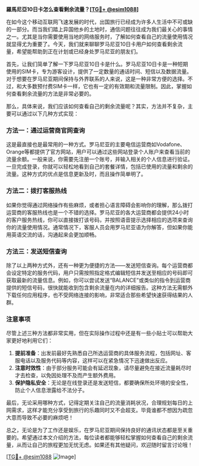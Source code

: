 **羅馬尼亞10日卡怎么查看剩余流量？[[TG💪+ @esim1088](https://t.me/s/esim1088)]**

在如今这个移动互联网飞速发展的时代，出国旅行已经成为许多人生活中不可或缺的一部分。而当我们踏上异国他乡的土地时，通信问题往往成为我们最关心的事情之一。尤其是当你需要使用当地的网络服务时，了解如何查看自己的流量使用情况就显得尤为重要了。今天，我们就来聊聊罗马尼亚10日卡用户如何查看剩余流量，希望能帮助到正在计划或已经身处罗马尼亚的朋友们。

首先，让我们简单了解一下罗马尼亚10日卡是什么。罗马尼亚10日卡是一种短期使用的SIM卡，专为游客设计，提供了一定数量的通话时间、短信以及数据流量。对于想要在罗马尼亚期间保持与外界联系的人来说，这是一种非常方便的选择。不过，和大多数预付费SIM卡一样，它也有一定的有效期和流量限制。因此，掌握如何查看剩余流量的方法是非常必要的。

那么，具体来说，我们应该如何查看自己的剩余流量呢？其实，方法并不复杂，主要可以通过以下几种方式实现：

### 方法一：通过运营商官网查询

这是最直接也是最常用的一种方式。罗马尼亚的主要电信运营商如Vodafone、Orange等都提供了官方网站，用户可以通过这些网站登录个人账户来查看当前的流量余额。一般来说，你需要先注册一个账号，并输入相关的个人信息进行验证。一旦完成登录，你就可以轻松地看到自己的套餐详情，包括已使用的流量和剩余的流量。这种方式的优点是信息更新及时，而且操作简单明了。

### 方法二：拨打客服热线

如果你觉得通过网络操作有些麻烦，或者担心语言障碍会影响你的理解，那么拨打运营商的客服热线也是一个不错的选择。罗马尼亚的各大运营商都会提供24小时的客户服务热线，你可以直接拨打该号码，并按照语音提示选择相应的选项来查询你的流量使用情况。通常情况下，客服人员会用罗马尼亚语为你解答，但如果你能用英语交流的话，沟通起来会更加顺畅。

### 方法三：发送短信查询

除了以上两种方式外，还有一种更为便捷的方法——发送短信查询。每个运营商都会设定特定的服务代码，用户只需按照指定格式编辑短信并发送至相应的号码即可获取最新的流量信息。例如，你可以尝试发送“BALANCE”或类似的指令到运营商提供的短信号码，很快就能收到包含剩余流量在内的详细报告。这种方法无需额外下载任何应用程序，也不受网络连接的影响，非常适合那些希望快速获得结果的人群。

### 注意事项

尽管上述三种方法都非常实用，但在实际操作过程中还是有一些小贴士可以帮助大家更好地利用它们：

1. **提前准备**：出发前最好先熟悉自己所选运营商的具体服务流程，包括网址、客服电话以及服务代码等内容，这样可以在紧急情况下迅速做出反应。
2. **注意时效性**：由于部分服务可能会有延迟现象，请尽量避免在接近流量耗尽时才去检查，以免因处理不及而产生额外费用。
3. **保护隐私安全**：无论是在线登录还是发送短信，都要确保所处环境的安全性，防止个人信息泄露给不法分子。

最后，无论采用哪种方式，记得定期关注自己的流量消耗状况，合理规划每日的上网需求，这样才能充分享受到旅行的乐趣同时又不会超支。毕竟谁都不想因为疏忽大意而导致不必要的麻烦吧！

总之，无论是为了工作还是娱乐，在罗马尼亚期间保持良好的通讯状态都是至关重要的。希望通过本文介绍的方法，每位读者都能够轻松掌握如何查看自己的剩余流量，从而让自己的旅程更加无忧无虑。如果还有其他疑问，欢迎随时留言讨论哦！

[[TG💪+ @esim1088](https://t.me/s/esim1088) ![Image](https://i.postimg.cc/4NQfJmqS/Snipaste-2025-05-13-00-14-12.png)]